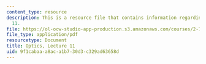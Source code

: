 ```yaml
---
content_type: resource
description: This is a resource file that contains information regarding optics lecture
  11.
file: https://ol-ocw-studio-app-production.s3.amazonaws.com/courses/2-71-optics-spring-2014/9f1cabaaa8aca1b730d3c329ad63658d_MIT2_71S14_lec11_notes.pdf
file_type: application/pdf
resourcetype: Document
title: Optics, Lecture 11
uid: 9f1cabaa-a8ac-a1b7-30d3-c329ad63658d
---
```

